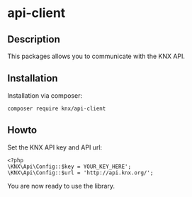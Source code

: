# api-client

## Description

This packages allows you to communicate with the KNX API.

## Installation

Installation via composer:

    composer require knx/api-client

## Howto

Set the KNX API key and API url:

    <?php
	\KNX\Api\Config::$key = YOUR_KEY_HERE';
	\KNX\Api\Config::$url = 'http://api.knx.org/';

You are now ready to use the library.
